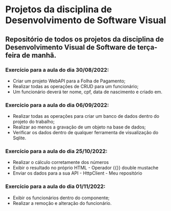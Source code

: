 # Projetos da disciplina de Desenvolvimento de Software Visual

## Repositório de todos os projetos da disciplina de Desenvolvimento Visual de Software de terça-feira de manhã.

### **Exercício para a aula do dia 30/08/2022**:
  - Criar um projeto WebAPI para a Folha de Pagamento;
  - Realizar todas as operações de CRUD para um funcionário;
  - Um funcionário deverá ter nome, cpf, data de nascimento e 
  criado em.

### **Exercício para a aula do dia 06/09/2022**:
  - Realizar todas as operações para criar um banco de dados dentro do projeto do trabalho;
  - Realizar ao menos a gravação de um objeto na base de dados;
  - Verificar os dados dentro de qualquer ferramenta de visualização do Sqlite.

### **Exercício para a aula do dia 25/10/2022**:
  - Realizar o cálculo corretamente dos números
  - Exibir o resultado no próprio HTML - Operador {{}} double mustache
  - Enviar os dados para a sua API - HttpClient - Meu repositório

### **Exercício para a aula do dia 01/11/2022**:
  - Exibir os funcionários dentro do componente;
  - Realizar a remoção e alteração do funcionário.